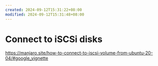 ```yaml
---
created: 2024-09-12T15:31:22+08:00
modified: 2024-09-12T15:31:48+08:00
---
```


# Connect to iSCSi disks

https://manjaro.site/how-to-connect-to-iscsi-volume-from-ubuntu-20-04/#google_vignette
